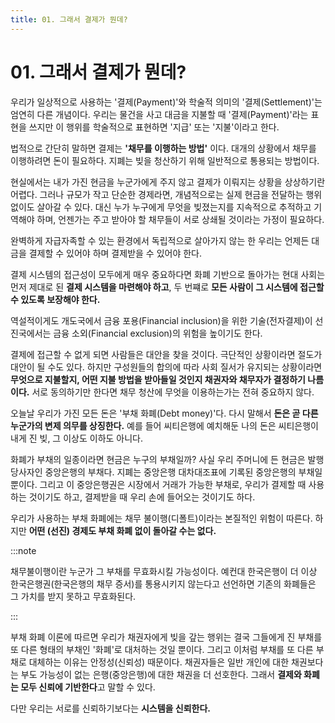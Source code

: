 ```yaml
---
title: 01. 그래서 결제가 뭔데?
---
```


# 01. 그래서 결제가 뭔데?

우리가 일상적으로 사용하는 '결제(Payment)'와 학술적 의미의 '결제(Settlement)'는 엄연히 다른 개념이다. 우리는 물건을 사고 대금을 지불할 때 '결제(Payment)'라는 표현을 쓰지만 이 행위를 학술적으로 표현하면 '지급' 또는 '지불'이라고 한다.

법적으로 간단히 말하면 결제는 **'채무를 이행하는 방법'** 이다. 대개의 상황에서 채무를 이행하려면 돈이 필요하다. 지폐는 빚을 청산하기 위해 일반적으로 통용되는 방법이다.

현실에서는 내가 가진 현금을 누군가에게 주지 않고 결제가 이뤄지는 상황을 상상하기란 어렵다. 그러나 규모가 작고 단순한 경제라면, 개념적으로는 실제 현금을 전달하는 행위 없이도 살아갈 수 있다. 대신 누가 누구에게 무엇을 빚졌는지를 지속적으로 추적하고 기역해야 하며, 언젠가는 주고 받아야 할 채무들이 서로 상쇄될 것이라는 가정이 필요하다.

완벽하게 자급자족할 수 있는 환경에서 독립적으로 살아가지 않는 한 우리는 언제든 대금을 결제할 수 있어야 하며 결제받을 수 있어야 한다.

결제 시스템의 접근성이 모두에게 매우 중요하다면 화폐 기반으로 돌아가는 현대 사회는 먼저 제대로 된 **결제 시스템을 마련해야 하고**, 두 번쨰로 **모든 사람이 그 시스템에 접근할 수 있도록 보장해야 한다.**

역설적이게도 개도국에서 금융 포용(Financial inclusion)을 위한 기술(전자결제)이 선진국에서는 금융 소외(Financial exclusion)의 위험을 높이기도 한다.

결제에 접근할 수 없게 되면 사람들은 대안을 찾을 것이다. 극단적인 상황이라면 절도가 대안이 될 수도 있다. 하지만 구성원들의 합의에 따라 사회 질서가 유지되는 상황이라면 **무엇으로 지불할지, 어떤 지불 방법을 받아들일 것인지 채권자와 채무자가 결정하기 나름이다.** 서로 동의하기만 한다면 채무 청산에 무엇을 이용하는가는 전혀 중요하지 않다.

오늘날 우리가 가진 모든 돈은 '부채 화폐(Debt money)'다. 다시 말해서 **돈은 곧 다른 누군가의 변제 의무를 상징한다.** 예를 들어 씨티은행에 예치해둔 나의 돈은 씨티은행이 내게 진 빚, 그 이상도 이하도 아니다.

화폐가 부채의 일종이라면 현금은 누구의 부채일까? 사실 우리 주머니에 든 현금은 발행 당사자인 중앙은행의 부채다. 지폐는 중앙은행 대차대조표에 기록된 중앙은행의 부채일 뿐이다. 그리고 이 중앙은행권은 시장에서 거래가 가능한 부채로, 우리가 결제할 때 사용하는 것이기도 하고, 결제받을 때 우리 손에 들어오는 것이기도 하다.

우리가 사용하는 부채 화폐에는 채무 불이행(디폴트)이라는 본질적인 위험이 따른다. 하지만 **어떤 (선진) 경제도 부채 화폐 없이 돌아갈 수는 없다.**

:::note

채무불이행이란 누군가 그 부채를 무효화시킬 가능성이다. 예컨대 한국은행이 더 이상 한국은행권(한국은행의 채무 증서)를 통용시키지 않는다고 선언하면 기존의 화폐들은 그 가치를 받지 못하고 무효화된다.

:::

부채 화폐 이론에 따르면 우리가 채권자에게 빚을 갚는 행위는 결국 그들에게 진 부채를 또 다른 형태의 부채인 '화폐'로 대처하는 것일 뿐이다. 그리고 이처럼 부채를 또 다른 부채로 대체하는 이유는 안정성(신뢰성) 때문이다. 채권자들은 일반 개인에 대한 채권보다는 부도 가능성이 없는 은행(중앙은행)에 대한 채권을 더 선호한다. 그래서 **결제와 화폐는 모두 신뢰에 기반한다**고 말할 수 있다.

다만 우리는 서로를 신뢰하기보다는 **시스템을 신뢰한다.**